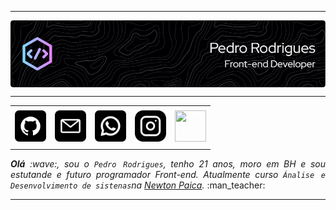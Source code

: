 -----

<div>
<img align="center" alt="Header" src="img/github-header-image (1).png"
</div>

-----

<div align="center">
<table>
<tr>
 <td align="center" colspan="11"></td>
</tr> 
<tr>
<td><a href="https://github.com/joaopauloaramuni" target="_blank"><img src="img/github.png" width="50px" height="50px"/></a>
</td>
<td><a href="mailto:pedrohrodrigues86@gmail.com" target="_blank"><img src="img/gmail.png" width="50px" height="50px"/></a>
</td>
<td><a href="https://wa.me/5531983757749" target="_blank"><img src="img/whatsapp.png" width="50px" height="50px"/></a>
</td>
<td><a href="https://www.instagram.com/pedrorz__/" target="_blank"><img src="img/instagram.png" width="50px" height="50px"/></a>
</td>
<td><a href="https://www.linkedin.com/in/pedro-rodrigues-748177323/" target="_blank"><img src="https://github.com/joaopauloaramuni/joaopauloaramuni/blob/main/img/linkedin2.png?raw=true" width="50px" height="50px"/></a>
</td>

</tr>
<tr>
 <td align="center" colspan="11"></td>
</tr> 
</table>

</div>
<div align="justify">
<i><b>Olá</b> :wave:, sou o <code>Pedro Rodrigues</code>, tenho 21 anos, moro em BH e sou estutande e futuro programador Front-end. Atualmente curso <code>Ánalise e Desenvolvimento de sistenas</code>na  <a href="https://newtonpaiva.br" target="_blank">Newton Paica</a>.</i> :man_teacher:<br />
</div>

-----

